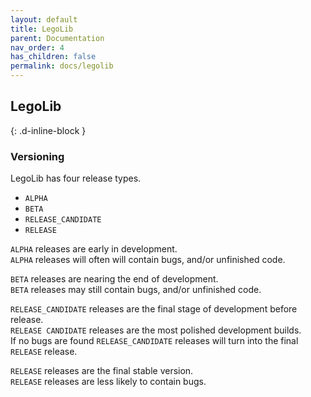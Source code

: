 ```yaml
---
layout: default
title: LegoLib
parent: Documentation
nav_order: 4
has_children: false
permalink: docs/legolib
---
```

## LegoLib 
{: .d-inline-block }  

### Versioning  

LegoLib has four release types.  
  - `ALPHA`  
  - `BETA`  
  - `RELEASE_CANDIDATE`  
  - `RELEASE`  

`ALPHA` releases are early in development.  
`ALPHA` releases will often will contain bugs, and/or unfinished code.  

`BETA` releases are nearing the end of development.  
`BETA` releases may still contain bugs, and/or unfinished code.  

`RELEASE_CANDIDATE` releases are the final stage of development before release.  
`RELEASE CANDIDATE` releases are the most polished development builds.  
If no bugs are found `RELEASE_CANDIDATE` releases will turn into the final `RELEASE` release.  

`RELEASE` releases are the final stable version.  
`RELEASE` releases are less likely to contain bugs.  